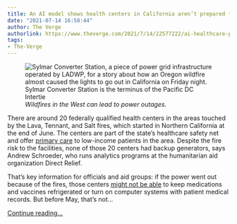 ```yaml
---
title: An AI model shows health centers in California aren’t prepared for power outages
date: "2021-07-14 16:58:44"
author: The Verge
authorlink: https://www.theverge.com/2021/7/14/22577222/ai-healthcare-power-covid-vaccines-california
tags:
- The-Verge
---
```

<figure>
      <img alt="Sylmar Converter Station, a piece of power grid infrastructure operated by LADWP, for a story about how an Oregon wildfire almost caused the lights to go out in California on Friday night. Sylmar Converter Station is the terminus of the Pacific DC Intertie" src="https://cdn.vox-cdn.com/thumbor/wwynCGxiwSa8a-fu_1uvIT0Pb-c=/42x0:3959x2611/1310x873/cdn.vox-cdn.com/uploads/chorus_image/image/69581619/1233958488.0.jpg" />
        <figcaption><em>Wildfires in the West can lead to power outages.</em></figcaption>
    </figure>

  <p id="f1lvuv">There are around 20 federally qualified health centers in the areas touched by the Lava, Tennant, and Salt fires, which started in Northern California at the end of June. The centers are part of the state’s healthcare safety net and offer <a href="https://www.chcf.org/publication/californias-federally-qualified-health-centers/#related-links-and-downloads">primary care</a> to low-income patients in the area. Despite the fire risk to the facilities, none of those 20 centers had backup generators, says Andrew Schroeder, who runs analytics programs at the humanitarian aid organization Direct Relief. </p>
<p id="zJc5Zw">That’s key information for officials and aid groups: if the power went out because of the fires, those centers <a href="https://www.theverge.com/2019/10/28/20932780/california-blackout-healthcare-electricity-fires">might not be able</a> to keep medications and vaccines refrigerated or turn on computer systems with patient medical records. But before May, that’s not...</p>
  <p>
    <a href="https://www.theverge.com/2021/7/14/22577222/ai-healthcare-power-covid-vaccines-california">Continue reading&hellip;</a>
  </p>